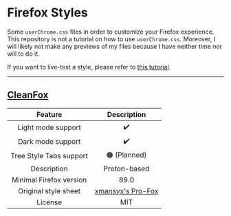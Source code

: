 # Firefox Styles

Some `userChrome.css` files in order to customize your Firefox experience.
This repository is not a tutorial on how to use `userChrome.css`. Moreover, I will likely not make any previews of my files because I have neither time nor will to do it.

If you want to live-test a style, please refer to [this tutorial](https://www.reddit.com/r/FirefoxCSS/comments/73dvty/tutorial_how_to_create_and_livedebug_userchromecss/).

---

## [CleanFox](CleanFox/)

| Feature                 | Description                                             |
|:-----------------------:|:-------------------------------------------------------:|
| Light mode support      | :heavy_check_mark:                                      |
| Dark mode support       | :heavy_check_mark:                                      |
| Tree Style Tabs support | :orange_circle: (Planned)                               |
| Description             | Proton-based                                            |
| Minimal Firefox version | 89.0                                                    |
| Original style sheet    | [xmansyx's Pro-Fox](https://github.com/xmansyx/Pro-Fox) |
| License                 | MIT                                                     |
